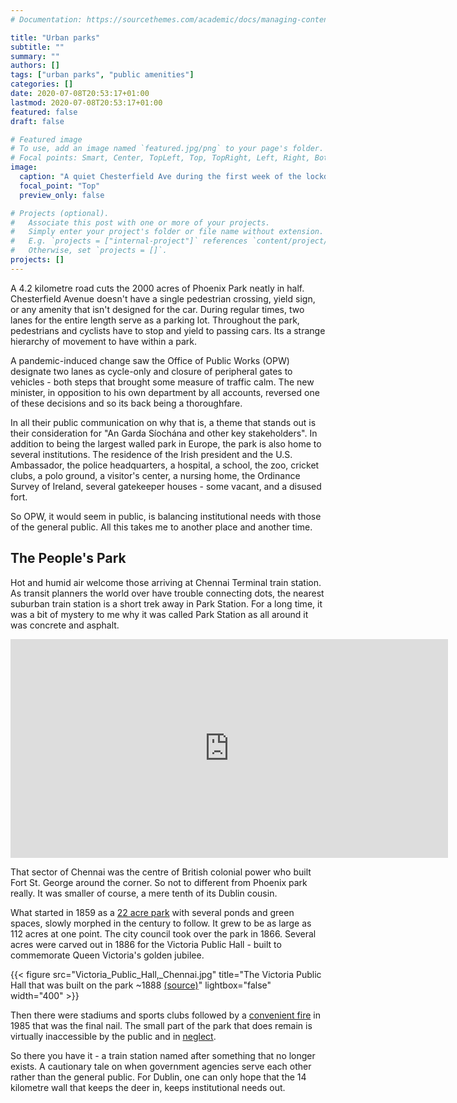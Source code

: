 ```yaml
---
# Documentation: https://sourcethemes.com/academic/docs/managing-content/

title: "Urban parks"
subtitle: ""
summary: ""
authors: []
tags: ["urban parks", "public amenities"]
categories: []
date: 2020-07-08T20:53:17+01:00
lastmod: 2020-07-08T20:53:17+01:00
featured: false
draft: false

# Featured image
# To use, add an image named `featured.jpg/png` to your page's folder.
# Focal points: Smart, Center, TopLeft, Top, TopRight, Left, Right, BottomLeft, Bottom, BottomRight.
image:
  caption: "A quiet Chesterfield Ave during the first week of the lockdown (March, 2020)"
  focal_point: "Top"
  preview_only: false

# Projects (optional).
#   Associate this post with one or more of your projects.
#   Simply enter your project's folder or file name without extension.
#   E.g. `projects = ["internal-project"]` references `content/project/deep-learning/index.md`.
#   Otherwise, set `projects = []`.
projects: []
---
```


A 4.2 kilometre road cuts the 2000 acres of Phoenix Park neatly in half. Chesterfield Avenue doesn't have a single pedestrian crossing, yield sign, or any amenity that isn't designed for the car. During regular times, two lanes for the entire length serve as a parking lot. Throughout the park, pedestrians and cyclists have to stop and yield to passing cars. Its a strange hierarchy of movement to have within a park.

A pandemic-induced change saw the Office of Public Works (OPW) designate two lanes as cycle-only and closure of peripheral gates to vehicles - both steps that brought some measure of traffic calm. The new minister, in opposition to his own department by all accounts, reversed one of these decisions and so its back being a thoroughfare. 

In all their public communication on why that is, a theme that stands out is their consideration for "An Garda Síochána and other key stakeholders". In addition to being the largest walled park in Europe, the park is also home to several institutions. The residence of the Irish president and the U.S. Ambassador, the police headquarters, a hospital, a school, the zoo, cricket clubs, a polo ground, a visitor's center, a nursing home, the Ordinance Survey of Ireland, several gatekeeper houses - some vacant, and a disused fort.

So OPW, it would seem in public, is balancing institutional needs with those of the general public. All this takes me to another place and another time.

## The People's Park

Hot and humid air welcome those arriving at Chennai Terminal train station. As transit planners the world over have trouble connecting dots, the nearest suburban train station is a short trek away in Park Station. For a long time, it was a bit of mystery to me why it was called Park Station as all around it was concrete and asphalt.

<iframe src="https://www.google.com/maps/embed?pb=!1m14!1m12!1m3!1d5254.7315661370585!2d80.27334477319604!3d13.0835764087889!2m3!1f0!2f0!3f0!3m2!1i1024!2i768!4f13.1!5e0!3m2!1sen!2sie!4v1594282643148!5m2!1sen!2sie" width="700" height="350" frameborder="0" style="border:0;" allowfullscreen="" aria-hidden="false" tabindex="0"></iframe>

That sector of Chennai was the centre of British colonial power who built Fort St. George around the corner. So not to different from Phoenix park really. It was smaller of course, a mere tenth of its Dublin cousin. 

What started in 1859 as a [22 acre park](https://en.wikipedia.org/wiki/People%27s_Park,_Chennai) with several ponds and green spaces, slowly morphed in the century to follow. It grew to be as large as 112 acres at one point. The city council took over the park in 1866. Several acres were carved out in 1886 for the Victoria Public Hall - built to commemorate Queen Victoria's golden jubilee. 

{{< figure src="Victoria_Public_Hall,_Chennai.jpg" title="The Victoria Public Hall that was built on the park ~1888 [(source)](https://commons.wikimedia.org/wiki/File:Victoria_Public_Hall,_Chennai.JPG)" lightbox="false" width="400" >}}

Then there were stadiums and sports clubs followed by a [convenient fire](https://www.thehindu.com/news/cities/chennai/the-fire-that-changed-the-face-of-chennai-central/article7272827.ece) in 1985 that was the final nail. The small part of the park that does remain is virtually inaccessible by the public and in [neglect](https://www.thehindu.com/todays-paper/tp-national/tp-tamilnadu/a-horticulturists-delight-a-picture-of-neglect-now/article27318169.ece).

So there you have it - a train station named after something that no longer exists. A cautionary tale on when government agencies serve each other rather than the general public. For Dublin, one can only hope that the 14 kilometre wall that keeps the deer in, keeps institutional needs out.

